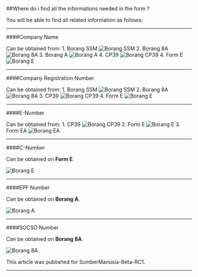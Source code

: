 ##Where do i find all the informations needed in the form ?

You will be able to find all related information as follows:

* * * 

####Company Name

Can be obtained from:
    1. Borang SSM
![Borang SSM](/Images/Form/ssm.png)
    2. Borang 8A
 ![Borang 8A](/Images/Form/borang_8a.png)
    3. Borang A
![Borang A](/Images/Form/borang_a.png)
    4. CP39
![Borang CP39](/Images/Form/cp39.png)
    4. Form E
![Borang E](/Images/Form/form_e.png)

* * * 

####Company Registration Number

Can be obtained from:
    1. Borang SSM
![Borang SSM](/Images/Form/regnumber_ssm.png)
    2. Borang 8A
 ![Borang 8A](/Images/Form/regnumber_borang_8a.png)
    3. CP39
![Borang CP39](/Images/Form/regnumber_cp39.png)
    4. Form E
![Borang E](/Images/Form/regnumber_form_e.png)

* * * 

####E-Number

Can be obtained from:
    1. CP39
![Borang CP39](/Images/Form/enumber_cp39.png)
    2. Form E
![Borang E](/Images/Form/enumber_form_e.png)
    3. Form EA
![Borang EA](/Images/Form/enumber_form_ea.png)

* * * 

####C-Number

Can be obtained on **Form E**.

![Borang E](/Images/Form/cnumber_form_e.png)

* * * 

####EPF Number

Can be obtained on **Borang A**.

![Borang A](/Images/Form/epfnumber_borang_a.png)

* * * 

####SOCSO Number

Can be obtained on **Borang 8A**.

![Borang 8A](/Images/Form/socsonumber_borang_8a.png)



This article was published for SumberManusia-Beta-RC1.

* * * 
